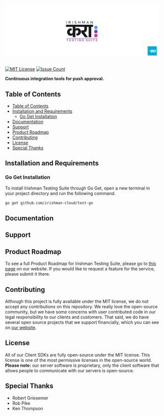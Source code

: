 # ![Irishman Testing Suite's Go SDK](https://raw.githubusercontent.com/irishman-cloud/test-go/master/.github/banner.svg)

[![MIT License](https://img.shields.io/github/license/irishman-cloud/test-go)](https://github.com/irishman-cloud/test-go)
[![Issue Count](https://img.shields.io/gitea/issues/open/irishman-cloud/test-go)](https://github.com/irishman-cloud/test-go/issues)

<b align="center">Continuous integration tools for push approval.</b>

## Table of Contents

- [Table of Contents](#table-of-contents)
- [Installation and Requirements](#installation-and-requirements)
  - [Go Get Installation](#go-get-installation)
- [Documentation](#documentation)
- [Support](#support)
- [Product Roadmap](#product-roadmap)
- [Contributing](#contributing)
- [License](#license)
- [Special Thanks](#special-thanks)

## Installation and Requirements

### Go Get Installation

To install Irishman Testing Suite through Go Get, open a new terminal in your project directory and run the following command.

```bash
go get github.com/irishman-cloud/test-go
```

## Documentation

## Support

## Product Roadmap

To see a full Product Roadmap for Irishman Testing Suite, please go to [this page](https://irishman.cloud/service/test/roadmap) on our website. If you would like to request a feature for the service, please submit it there.

## Contributing

Although this project is fully available under the MIT license, we do not accept any contributions on this repository. We really love the open-source community, but we have some concerns with user contributed code in our legal responsibility to our clients and customers. That said, we do have several open source projects that we support financially, which you can see on [our website](https://irishman.cloud/).

## License

All of our Client SDKs are fully open-source under the MIT license. This license is one of the most permissive licenses in the open-source world. **Please note:** our server software is proprietary, only the client software that allows people to communicate with our servers is open-source.

## Special Thanks

- Robert Griesemer
- Rob Pike
- Ken Thompson
